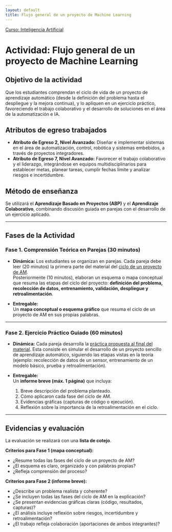 ```yaml
---
layout: default
title: Flujo general de un proyecto de Machine Learning
---
```

[Curso: Inteligencia Artificial](index)

# Actividad: Flujo general de un proyecto de Machine Learning

## Objetivo de la actividad

Que los estudiantes comprendan el ciclo de vida de un proyecto de aprendizaje automático (desde la definición del problema hasta el despliegue y la mejora continua), y lo apliquen en un ejercicio práctico, favoreciendo el trabajo colaborativo y el desarrollo de soluciones en el área de la automatización e IA.

## Atributos de egreso trabajados

* **Atributo de Egreso 2, Nivel Avanzado:** Diseñar e implementar sistemas en el área de automatización, control, robótica y sistemas embebidos, a través de proyectos integradores.
* **Atributo de Egreso 7, Nivel Avanzado:** Favorecer el trabajo colaborativo y el liderazgo, integrándose en equipos multidisciplinarios para establecer metas, planear tareas, cumplir fechas límite y analizar riesgos e incertidumbre.

## Método de enseñanza

Se utilizará el **Aprendizaje Basado en Proyectos (ABP)** y el **Aprendizaje Colaborativo**, combinando discusión guiada en parejas con el desarrollo de un ejercicio aplicado.

---

## Fases de la Actividad

### Fase 1. Comprensión Teórica en Parejas (30 minutos)

* **Dinámica:**
Los estudiantes se organizan en parejas. Cada pareja debe leer (20 minutos) la primera parte del material del [ciclo de un proyecto de AM](/curso/am/ciclo_proyecto_am).  
Posteriormente (10 minutos), elaboran un esquema o mapa conceptual que resuma las etapas del ciclo del proyecto: **definición del problema, recolección de datos, entrenamiento, validación, despliegue y retroalimentación**.

* **Entregable:**  
  Un **mapa conceptual o esquema gráfico** que resuma el ciclo de un proyecto de AM en sus propias palabras.

---

### Fase 2. Ejercicio Práctico Guiado (60 minutos)

* **Dinámica:**
Cada pareja desarrolla la [práctica propuesta al final del material](/curso/am/ciclo_proyecto_am#practica). Esta consiste en simular el desarrollo de un proyecto sencillo de aprendizaje automático, siguiendo las etapas vistas en la teoría (ejemplo: recolección de datos de un sensor, entrenamiento de un modelo básico, prueba y retroalimentación).

* **Entregable:**  
  Un **informe breve (máx. 1 página)** que incluya:

  1. Breve descripción del problema planteado.  
  2. Cómo aplicaron cada fase del ciclo de AM.  
  3. Evidencias gráficas (capturas de código o ejecución).  
  4. Reflexión sobre la importancia de la retroalimentación en el ciclo.

---

## Evidencias y evaluación

La evaluación se realizará con una **lista de cotejo**.

**Criterios para Fase 1 (mapa conceptual):**

* ¿Resume todas las fases del ciclo de un proyecto de AM?  
* ¿El esquema es claro, organizado y con palabras propias?  
* ¿Refleja comprensión del proceso?  

**Criterios para Fase 2 (informe breve):**

* ¿Describe un problema realista y coherente?  
* ¿Se incluyen todas las fases del ciclo de AM en la explicación?  
* ¿Se presentan evidencias gráficas claras (código, resultados, capturas)?  
* ¿El análisis incluye reflexión sobre riesgos, incertidumbre y retroalimentación?  
* ¿El trabajo refleja colaboración (aportaciones de ambos integrantes)?  

